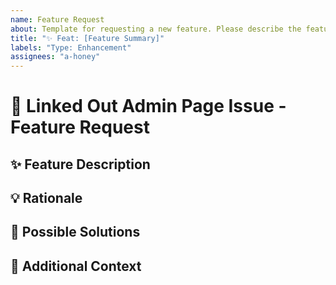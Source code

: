 ```yaml
---
name: Feature Request
about: Template for requesting a new feature. Please describe the feature you'd like to see added to improve the product.
title: "✨ Feat: [Feature Summary]"
labels: "Type: Enhancement"
assignees: "a-honey"
---
```


# 🌌 Linked Out Admin Page Issue - Feature Request

## ✨ Feature Description

<!-- Describe the feature you would like to request in detail. What functionality would it add to the Linked Out Admin Page? -->

## 💡 Rationale

<!-- Explain why this feature is important and how it would benefit the project. -->

## 🔧 Possible Solutions

<!-- Provide any ideas or approaches for implementing this feature. If unsure, leave this section for discussion. -->

## 📝 Additional Context

<!-- Add any other context, screenshots, or examples related to the feature request, if applicable. -->
